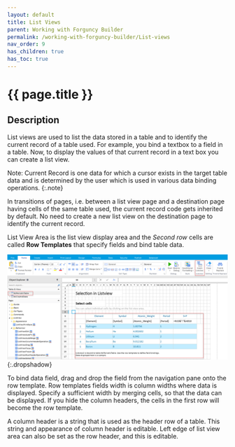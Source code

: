 ```yaml
---
layout: default
title: List Views
parent: Working with Forguncy Builder
permalink: /working-with-forguncy-builder/List-views
nav_order: 9
has_children: true
has_toc: true
---
```


# {{ page.title }}

## Description

List views are used to list the data stored in a table and to identify the current record of a table used. For example, you bind a textbox to a field in a table. Now, to display the values of that current record in a text box you can create a list view.

Note: Current Record is one data for which a cursor exists in the target table data and is determined by the user which is used in various data binding operations.
{:.note}

In transitions of pages, i.e. between a list view page and a destination page having cells of the same table used, the current record code gets inherited by default. No need to create a new list view on the destination page to identify the current record.

List View Area is the list view display area and the *Second row* cells are called **Row Templates** that specify fields and bind table data.

![listview-insert-table](/assets/images/product-images/listview-insert-table.png)
{:.dropshadow}

To bind data field, drag and drop the field from the navigation pane onto the row template. Row templates fields width is column widths where data is displayed. Specify a sufficient width by merging cells, so that the data can be displayed. If you hide the column headers, the cells in the first row will become the row template. 

A column header is a string that is used as the header row of a table. This string and appearance of column header is editable.
Left edge of list view area can also be set as the row header, and this is editable.

<!--
## List Display
You can list data by binding a table to a list view.

## Identify records

It binds the table to list view that uses identified records and helps in identifying records for the page in current record.


For example, if there are two sets of data in a table as shown in the figure below, it is not possible to determine whether to display the data of *Taro Yamada* or *Hanako Suzuki* records just by binding them to the table in a cell. If you can't determine, Forguncy won't show either data.
In such cases, you can arrange a list view so that the data for the record selected in the list view can be displayed. 

Selected records are carried over by page transitions and you can make selections on the crossing pages.

Selected record data is displayed on the destination page before the page transition. It can be disabled when it cross pages. For details, refer **Page transition**.

-->